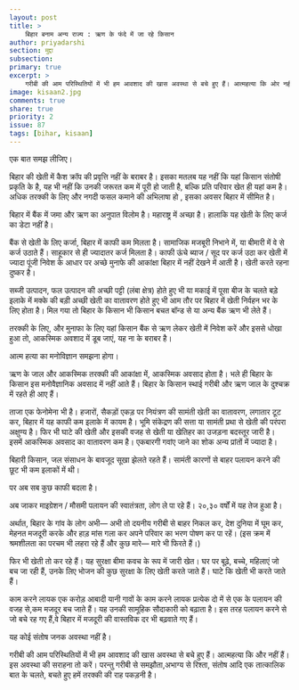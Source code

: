 ```yaml
---
layout: post
title: >
    बिहार बनाम अन्य राज्य : ऋण के फंदे में जा रहे किसान
author: priyadarshi
section: मुद्दा
subsection:
primary: true
excerpt: >
    गरीबी की आम परिस्थितियों में भी हम आवशाद की खास अवस्था से बचे हुए हैं। आत्महत्या कि ओर नहीं हैं। इस अवस्था की सराहना तो करें। परन्तु गरीबी से समझौता,अभाग्य से रिश्ता, संतोष आदि एक तात्कालिक बात के चलते, बचते हुए हमें तरक्की की राह पकड़नी है।
image: kisaan2.jpg
comments: true
share: true
priority: 2
issue: 87
tags: [bihar, kisaan]
---
```


एक बात समझ लीजिए।

बिहार की खेती में कैश क्रॉप की प्रवृत्ति नहीं के बराबर है। इसका मतलब यह नहीं कि यहां किसान संतोषी प्रकृति के है, यह भी नहीं कि उनकी जरूरत कम में पूरी हो जाती है, बल्कि प्रति परिवार खेत ही यहां  कम है। अधिक तरक्की  के लिए और नगदी फसल  कमाने  की अभिलाषा हो , इसका अवसर बिहार में सीमित है।

बिहार में बैंक में जमा और ऋण का अनुपात विलोम है। महाराष्ट्र  में अच्छा है। हालाकि यह खेती के लिए कर्ज का डेटा नहीं है।

बैंक से खेती के लिए कर्जा, बिहार में काफी कम मिलता है। सामाजिक मजबूरी निभाने में, या बीमारी में वे से कर्ज उठाते हैं। साहूकार से ही  ज्यादातर कर्ज मिलता है। काफी  ऊंचे ब्याज / सूद पर कर्ज उठा कर खेती में ज्यादा पूंजी निवेश के आधार पर अच्छे मुनाफे की आकांक्षा बिहार में नहीं देखने में आती है। खेती करते रहना दुष्कर है।

सब्जी उत्पादन, फल उत्पादन की अच्छी पट्टी (लंबा क्षेत्र) होते हुए भी या मकाई में पूसा बीज के चलते बड़े इलाके में मक्के की बड़ी अच्छी  खेती का वातावरण होते हुए भी आम तौर पर बिहार में खेती निर्वहन भर के लिए होता है।  मिल गया तो बिहार के  किसान भी  किसान बचत बॉन्ड से या अन्य बैंक ऋण भी लेते हैं।

तरक्की के लिए, और मुनाफा के लिए यहां किसान बैंक से ऋण लेकर खेती में निवेश करें और इससे धोखा हुआ तो, आकस्मिक अवशाद में डूब जाएं, यह ना के बराबर है।

आत्म हत्या का मनोविज्ञान समझना होगा।

ऋण के जाल और आकस्मिक तरक्की की आकांक्षा में, आकस्मिक अवसाद होता है। भले  ही  बिहार के किसान इस  मनोवैज्ञानिक अवसाद में नहीं आते हैं।  बिहार के किसान  स्थाई गरीबी और  ऋण जाल के दुश्चक्र में रहते ही आए हैं।

ताजा एक फेनोमेना भी है। हजारों, सैकड़ों एकड़ पर नियंत्रण की सामंती खेती का वातावरण, लगातार टूट कर, बिहार में यह काफी कम इलाके में कायम है। भूमि संकेद्रण की सत्ता या सामंती प्रथा से खेती की परंपरा अक्षुण्य है।  फिर भी घाटे की खेती और इसकी वजह से खेती या खेतिहर का उजड़ना बदस्तूर जारी है। इसमें आकस्मिक अवसाद का वातावरण कम है। एकबारगी गवांए जाने का शोक अन्य प्रांतों में ज्यादा है।

बिहारी किसान, जल संसाधन के बावजूद सूखा झेलते रहते हैं। सामंती कारणों से बाहर पलायन करने की छूट भी कम इलाकों में थी।

पर अब सब कुछ काफी बदला है।

अब जाकर माइग्रेशन / मौसमी पलायन की स्वातंत्रता, लोग ले पा रहे हैं। २०,३० वर्षों में यह तेज हुआ है।

अर्थात, बिहार के गांव के लोग अभी— अभी तो दयनीय गरीबी से बाहर निकल कर, देश दुनिया में घूम कर, मेहनत मजदूरी करके और हाड़ मांस गला कर अपने परिवार का भरण पोषण कर पा रहें। (इस क्रम में श्रमशीलता का परचम भी लहरा रहे हैं और कुछ मारे— मारे भी फिरते हैं।)

फिर भी खेती तो कर रहे हैं।  यह सुरक्षा बीमा कवच के रूप में जारी खेत। घर पर बूढ़े, बच्चे, महिलाएं जो बच जा रही हैं, उनके लिए भोजन की कुछ सुरक्षा के लिए खेती करते जाते हैं। घाटे कि खेती भी करते जाते हैं।

काम करने लायक एक करोड़ आबादी यानी गावों के काम करने लायक  प्रत्येक दो में से एक के पलायन की वजह से,कम मजदूर बच जाते हैं। यह उनकी सामूहिक सौदाकारी को बढ़ाता है। इस तरह पलायन करने से जो बचे रह गए हैं,वे बिहार में मजदूरी की वास्तविक दर भी बढ़वाते गए हैं।

यह कोई संतोष जनक अवस्था नहीं है।

गरीबी की आम परिस्थितियों में भी हम आवशाद की खास अवस्था से बचे हुए हैं। आत्महत्या कि और नहीं हैं। इस अवस्था की सराहना तो करें। परन्तु गरीबी से समझौता,अभाग्य से रिश्ता, संतोष आदि एक तात्कालिक बात के चलते, बचते हुए हमें तरक्की की राह पकड़नी है।